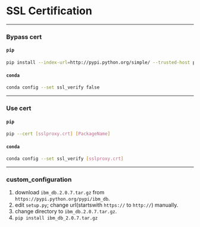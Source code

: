 # SSL Certification

---
### Bypass cert

#### ```pip```
```sh
pip install --index-url=http://pypi.python.org/simple/ --trusted-host pypi.python.org [PackageName]
```

#### ```conda```
```sh
conda config --set ssl_verify false
```


---
### Use cert

#### ```pip```
```sh
pip --cert [sslproxy.crt] [PackageName]
```

#### ```conda```
```sh
conda config --set ssl_verify [sslproxy.crt]
```

---
### custom_configuration
1. download ```ibm_db.2.0.7.tar.gz``` from ```https://pypi.python.org/pypi/ibm_db```.   
2. edit ```setup.py```; change url(startswith ```https://``` to ```http://```) manually.  
3. change directory to ```ibm_db.2.0.7.tar.gz```.  
4. ```pip install ibm_db_2.0.7.tar.gz``` 

